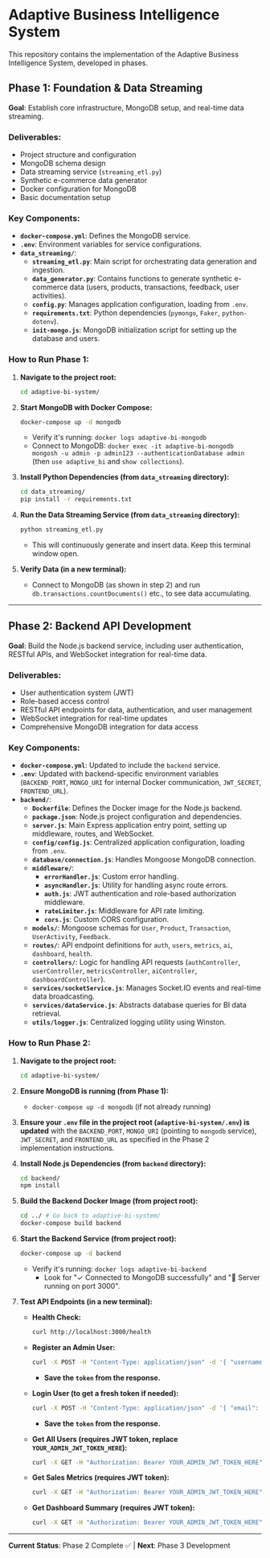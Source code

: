 # Adaptive Business Intelligence System

This repository contains the implementation of the Adaptive Business Intelligence System,
developed in phases.

## Phase 1: Foundation & Data Streaming

**Goal**: Establish core infrastructure, MongoDB setup, and real-time data streaming.

### Deliverables:
- Project structure and configuration
- MongoDB schema design
- Data streaming service (`streaming_etl.py`)
- Synthetic e-commerce data generator
- Docker configuration for MongoDB
- Basic documentation setup

### Key Components:
- **`docker-compose.yml`**: Defines the MongoDB service.
- **`.env`**: Environment variables for service configurations.
- **`data_streaming/`**:
    - **`streaming_etl.py`**: Main script for orchestrating data generation and ingestion.
    - **`data_generator.py`**: Contains functions to generate synthetic e-commerce data (users, products, transactions, feedback, user activities).
    - **`config.py`**: Manages application configuration, loading from `.env`.
    - **`requirements.txt`**: Python dependencies (`pymongo`, `Faker`, `python-dotenv`).
    - **`init-mongo.js`**: MongoDB initialization script for setting up the database and users.

### How to Run Phase 1:

1.  **Navigate to the project root:**
    ```bash
    cd adaptive-bi-system/
    ```

2.  **Start MongoDB with Docker Compose:**
    ```bash
    docker-compose up -d mongodb
    ```
    * Verify it's running: `docker logs adaptive-bi-mongodb`
    * Connect to MongoDB: `docker exec -it adaptive-bi-mongodb mongosh -u admin -p admin123 --authenticationDatabase admin` (then `use adaptive_bi` and `show collections`).

3.  **Install Python Dependencies (from `data_streaming` directory):**
    ```bash
    cd data_streaming/
    pip install -r requirements.txt
    ```

4.  **Run the Data Streaming Service (from `data_streaming` directory):**
    ```bash
    python streaming_etl.py
    ```
    * This will continuously generate and insert data. Keep this terminal window open.

5.  **Verify Data (in a new terminal):**
    * Connect to MongoDB (as shown in step 2) and run `db.transactions.countDocuments()` etc., to see data accumulating.

---

## Phase 2: Backend API Development

**Goal**: Build the Node.js backend service, including user authentication, RESTful APIs, and WebSocket integration for real-time data.

### Deliverables:
- User authentication system (JWT)
- Role-based access control
- RESTful API endpoints for data, authentication, and user management
- WebSocket integration for real-time updates
- Comprehensive MongoDB integration for data access

### Key Components:
- **`docker-compose.yml`**: Updated to include the `backend` service.
- **`.env`**: Updated with backend-specific environment variables (`BACKEND_PORT`, `MONGO_URI` for internal Docker communication, `JWT_SECRET`, `FRONTEND_URL`).
- **`backend/`**:
    - **`Dockerfile`**: Defines the Docker image for the Node.js backend.
    - **`package.json`**: Node.js project configuration and dependencies.
    - **`server.js`**: Main Express application entry point, setting up middleware, routes, and WebSocket.
    - **`config/config.js`**: Centralized application configuration, loading from `.env`.
    - **`database/connection.js`**: Handles Mongoose MongoDB connection.
    - **`middleware/`**:
        - **`errorHandler.js`**: Custom error handling.
        - **`asyncHandler.js`**: Utility for handling async route errors.
        - **`auth.js`**: JWT authentication and role-based authorization middleware.
        - **`rateLimiter.js`**: Middleware for API rate limiting.
        - **`cors.js`**: Custom CORS configuration.
    - **`models/`**: Mongoose schemas for `User`, `Product`, `Transaction`, `UserActivity`, `Feedback`.
    - **`routes/`**: API endpoint definitions for `auth`, `users`, `metrics`, `ai`, `dashboard`, `health`.
    - **`controllers/`**: Logic for handling API requests (`authController`, `userController`, `metricsController`, `aiController`, `dashboardController`).
    - **`services/socketService.js`**: Manages Socket.IO events and real-time data broadcasting.
    - **`services/dataService.js`**: Abstracts database queries for BI data retrieval.
    - **`utils/logger.js`**: Centralized logging utility using Winston.

### How to Run Phase 2:

1.  **Navigate to the project root:**
    ```bash
    cd adaptive-bi-system/
    ```

2.  **Ensure MongoDB is running (from Phase 1):**
    * `docker-compose up -d mongodb` (if not already running)

3.  **Ensure your `.env` file in the project root (`adaptive-bi-system/.env`) is updated** with the `BACKEND_PORT`, `MONGO_URI` (pointing to `mongodb` service), `JWT_SECRET`, and `FRONTEND_URL` as specified in the Phase 2 implementation instructions.

4.  **Install Node.js Dependencies (from `backend` directory):**
    ```bash
    cd backend/
    npm install
    ```

5.  **Build the Backend Docker Image (from project root):**
    ```bash
    cd ../ # Go back to adaptive-bi-system/
    docker-compose build backend
    ```

6.  **Start the Backend Service (from project root):**
    ```bash
    docker-compose up -d backend
    ```
    * Verify it's running: `docker logs adaptive-bi-backend`
        * Look for "✓ Connected to MongoDB successfully" and "🚀 Server running on port 3000".

7.  **Test API Endpoints (in a new terminal):**

    * **Health Check:**
        ```bash
        curl http://localhost:3000/health
        ```

    * **Register an Admin User:**
        ```bash
        curl -X POST -H "Content-Type: application/json" -d '{ "username": "adminuser", "email": "admin@example.com", "password": "adminpassword123", "role": "admin" }' http://localhost:3000/api/auth/register
        ```
        * **Save the `token` from the response.**

    * **Login User (to get a fresh token if needed):**
        ```bash
        curl -X POST -H "Content-Type: application/json" -d '{ "email": "admin@example.com", "password": "adminpassword123" }' http://localhost:3000/api/auth/login
        ```
        * **Save the `token` from the response.**

    * **Get All Users (requires JWT token, replace `YOUR_ADMIN_JWT_TOKEN_HERE`):**
        ```bash
        curl -X GET -H "Authorization: Bearer YOUR_ADMIN_JWT_TOKEN_HERE" http://localhost:3000/api/users
        ```

    * **Get Sales Metrics (requires JWT token):**
        ```bash
        curl -X GET -H "Authorization: Bearer YOUR_ADMIN_JWT_TOKEN_HERE" http://localhost:3000/api/metrics/sales
        ```

    * **Get Dashboard Summary (requires JWT token):**
        ```bash
        curl -X GET -H "Authorization: Bearer YOUR_ADMIN_JWT_TOKEN_HERE" http://localhost:3000/api/dashboard/summary
        ```

---

**Current Status**: Phase 2 Complete ✅ | **Next**: Phase 3 Development